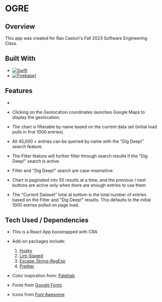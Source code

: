 # OGRE

## Overview

This app was created for Rao Casturi's Fall 2023 Software Engineering Class. 

## Built With

* [![Swift][swift]][swift-url]
* [![Firebase][firebase]][firebase-url]]

[swift]: https://1000logos.net/wp-content/uploads/2020/09/Swift-Logo.png
[swift-url]: https://www.swift.org/

[firebase]: https://firebase.google.com/static/images/brand-guidelines/logo-standard.png
[firebase-url]: https://firebase.google.com/

## Features

- 

- Clicking on the Geolocation coordinates launches Google Maps to display the
  geolocation.

- The chart is filterable by name based on the current data set (initial load
  pulls in first 1000 entries).

- All 45,000 + entries can be queried by name with the "Dig Deep!" search
  feature.

- The Filter feature will further filter through search results if the "Dig
  Deep!" search is active.

- Filter and "Dig Deep!" search are case-insensitive.

- Chart is paginated into 50 results at a time, and the previous / next buttons
  are active only when there are enough entries to use them

- The "Current Dataset" total at bottom is the total number of entries based on
  the Filter and "Dig Deep!" results. This defaults to the initial 1000 entries
  pulled on page load.

## Tech Used / Dependencies

- This is a React App boostrapped with CRA

- Add-on packages include: <br>

  1. [Husky](https://www.npmjs.com/package/husky)
  2. [Lint-Staged](https://www.npmjs.com/package/lint-staged)
  3. [Escape-String-RegExp](https://www.npmjs.com/package/escape-string-regexp)
  4. [Prettier](https://www.npmjs.com/package/prettier)

- Color inspiration from: [Palettab](https://palettab.com/)

- Fonts from [Google Fonts](https://fonts.google.com/)

- Icons from [Font Awesome](https://fontawesome.com/)
